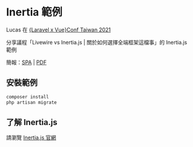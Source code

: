 # Inertia 範例

Lucas 在 [{Laravel x Vue}Conf Taiwan 2021](https://laravelconf.tw/)

分享議程「Livewire vs Inertia.js | 關於如何選擇全端框架這檔事」的 Inertia.js 範例

簡報：[SPA](https://laravelconf-2021-livewire-inertiajs-slide.vercel.app/) | [PDF](https://laravelconf-2021-livewire-inertiajs-slide.vercel.app/pdf)

## 安裝範例

```bash
composer install
php artisan migrate
```

## 了解 Inertia.js

請瀏覽 [Inertia.js 官網](https://inertiajs.com/)

